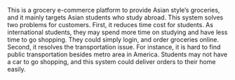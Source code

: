 This is a grocery e-commerce platform to provide Asian style’s groceries, and it mainly targets Asian students who study abroad. This system solves two problems for customers. First, it reduces time cost for students. As international students, they may spend more time on studying and have less time to go shopping. They could simply login, and order groceries online. Second, it resolves the transportation issue. For instance, it is hard to find public transportation besides metro area in America. Students may not have a car to go shopping, and this system could deliver orders to their home easily.
